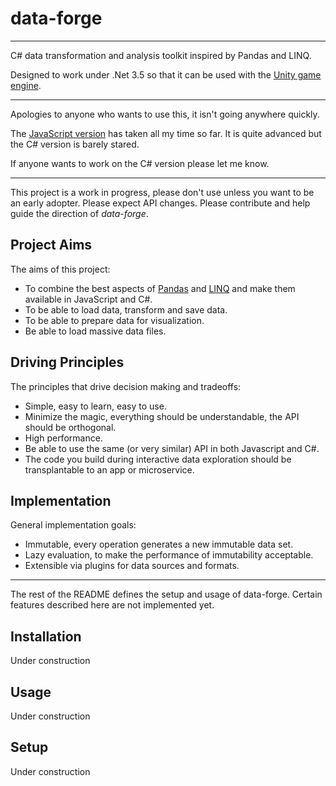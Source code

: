 # data-forge

---------

C# data transformation and analysis toolkit inspired by Pandas and LINQ.

Designed to work under .Net 3.5 so that it can be used with the [Unity game engine](https://en.wikipedia.org/wiki/Unity_(game_engine)).

----------

Apologies to anyone who wants to use this, it isn't going anywhere quickly.

The [JavaScript version](https://github.com/data-forge/data-forge-js) has taken all my time so far. It is quite advanced but the C# version is barely stared.

If anyone wants to work on the C# version please let me know.

----------

This project is a work in progress, please don't use unless you want to be an early adopter. Please expect API changes. Please contribute and help guide the direction of *data-forge*.

## Project Aims

The aims of this project:

- To combine the best aspects of [Pandas](https://en.wikipedia.org/wiki/Pandas_(software)) and [LINQ](https://en.wikipedia.org/wiki/Language_Integrated_Query) and make them available in JavaScript and C#.
- To be able to load data, transform and save data.
- To be able to prepare data for visualization. 
- Be able to load massive data files.

## Driving Principles 

The principles that drive decision making and tradeoffs:

- Simple, easy to learn, easy to use.
- Minimize the magic, everything should be understandable, the API should be orthogonal.
- High performance.
- Be able to use the same (or very similar) API in both Javascript and C#.
- The code you build during interactive data exploration should be transplantable to an app or microservice.

## Implementation

General implementation goals:

- Immutable, every operation generates a new immutable data set.
- Lazy evaluation, to make the performance of immutability acceptable.
- Extensible via plugins for data sources and formats.


----------

The rest of the README defines the setup and usage of data-forge. Certain features described here are not implemented yet. 

## Installation

Under construction 

## Usage 

Under construction

## Setup

Under construction
